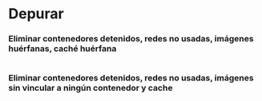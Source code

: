 # Depurar

### Eliminar contenedores detenidos, redes no usadas, imágenes huérfanas, caché huérfana

```

```

### Eliminar contenedores detenidos, redes no usadas, imágenes sin vincular a ningún contenedor y cache

```

```